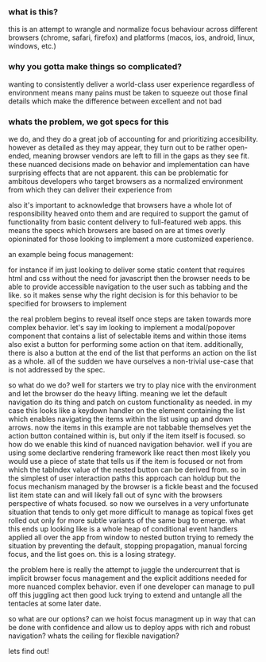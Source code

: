 ### what is this?

this is an attempt to wrangle and normalize focus behaviour across different browsers (chrome, safari, firefox) and platforms (macos, ios, android, linux, windows, etc.)

### why you gotta make things so complicated?

wanting to consistently deliver a world-class user experience regardless of environment means many pains must be taken to squeeze out those final details which make the difference between excellent and not bad

### whats the problem, we got specs for this

we do, and they do a great job of accounting for and prioritizing accesibility. however as detailed as they may appear, they turn out to be rather open-ended, meaning browser vendors are left to fill in the gaps as they see fit. these nuanced decisions made on behavior and implementation can have surprising effects that are not apparent. this can be problematic for ambitous developers who target browsers as a normalized environment from which they can deliver their experience from

also it's important to acknowledge that browsers have a whole lot of responsibility heaved onto them and are required to support the gamut of functionality from basic content delivery to full-featured web apps. this means the specs which browsers are based on are at times overly opioninated for those looking to implement a more customized experience. 

an example being focus management:

for instance if im just looking to deliver some static content that requires html and css without the need for javascript then the browser needs to be able to provide accessible navigation to the user such as tabbing and the like. so it makes sense why the right decision is for this behavior to be specified for browsers to implement

the real problem begins to reveal itself once steps are taken towards more complex behavior. let's say im looking to implement a modal/popover component that contains a list of selectable items and within those items also exist a button for performing some action on that item. additionally, there is also a button at the end of the list that performs an action on the list as a whole. all of the sudden we have ourselves a non-trivial use-case that is not addressed by the spec. 

so what do we do? well for starters we try to play nice with the environment and let the browser do the heavy lifting. meaning we let the default navigation do its thing and patch on custom functionality as needed. in my case this looks like a keydown handler on the element containing the list which enables navigating the items within the list using up and down arrows. now the items in this example are not tabbable themselves yet the action button contained within is, but only if the item itself is focused. so how do we enable this kind of nuanced navigation behavior. well if you are using some declartive rendering framework like react then most likely you would use a piece of state that tells us if the item is focused or not from which the tabIndex value of the nested button can be derived from. so in the simplest of user interaction paths this approach can holdup but the focus mechanism managed by the browser is a fickle beast and the focused list item state can and will likely fall out of sync with the browsers perspective of whats focused. so now we ourselves in a very unfortunate situation that tends to only get more difficult to manage as topical fixes get rolled out only for more subtle variants of the same bug to emerge. what this ends up looking like is a whole heap of conditional event handlers applied all over the app from window to nested button trying to remedy the situation by preventing the default, stopping propagation, manual forcing focus, and the list goes on. this is a losing strategy.

the problem here is really the attempt to juggle the undercurrent that is implicit browser focus management and the explicit additions needed for more nuanced complex behavior. even if one developer can manage to pull off this juggling act then good luck trying to extend and untangle all the tentacles at some later date.

so what are our options? can we hoist focus managment up in way that can be done with confidence and allow us to deploy apps with rich and robust navigation? whats the ceiling for flexible navigation? 

lets find out!
